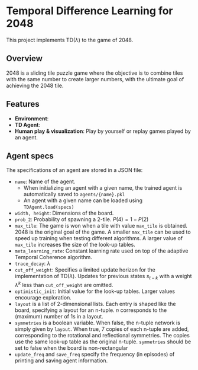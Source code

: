 # Temporal Difference Learning for 2048

This project implements TD($\lambda$) to the game of 2048.

## **Overview**

2048 is a sliding tile puzzle game where the objective is to combine tiles with the same number to create larger numbers, with the ultimate goal of achieving the 2048 tile. 

## **Features**

- **Environment**: 
- **TD Agent**: 
- **Human play & visualization**: Play by yourself or replay games played by an agent. 

## **Agent specs**
The specifications of an agent are stored in a JSON file: 

- `name`: Name of the agent.
  - When initializing an agent with a given name, the trained agent is automatically saved to `agents/{name}.pkl`
  - An agent with a given name can be loaded using `TDAgent.load(specs)`
- `width, height`: Dimensions of the board.
- `prob_2`: Probability of spawning a 2-tile. $P(4) = 1-P(2)$
- `max_tile`: The game is won when a tile with value `max_tile` is obtained. 2048 is the original goal of the game. A smaller `max_tile` can be used to speed up training when testing different algorithms. A larger value of  `max_tile` increases the size of the look-up tables.
- `meta_learning_rate`: Constant learning rate used on top of the adaptive Temporal Coherence algorithm.
- `trace_decay`: $\lambda$
- `cut_off_weight`: Specifies a limited update horizon for the implementation of TD($\lambda$). Updates for previous states $s_{t-k}$ with a weight $\lambda^{k}$ less than `cut_off_weight` are omitted.
- `optimistic_init`: Initial value for the look-up tables. Larger values encourage exploration.
- `layout` is a list of 2-dimensional lists. Each entry is shaped like the board, specifying a layout for an n-tuple. $n$ corresponds to the (maximum) number of 1s in a layout. 
- `symmetries` is a boolean variable. When false, the n-tuple network is simply given by `layout`. When true, 7 copies of each n-tuple are added, corresponding to the rotational and reflectional symmetries. The copies use the same look-up table as the original n-tuple. `symmetries` should be set to false when the board is non-rectangular
- `update_freq` and `save_freq` specify the frequency (in episodes) of printing and saving agent information. 
